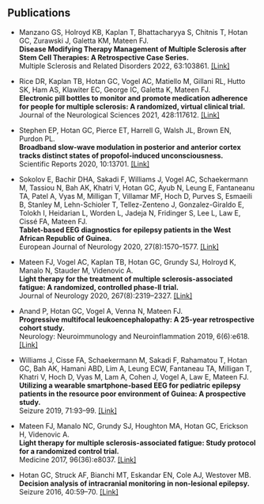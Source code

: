## Publications
- Manzano GS, Holroyd KB, Kaplan T, Bhattacharyya S, Chitnis T, Hotan GC, Zurawski J, Galetta KM, Mateen FJ.  
**Disease Modifying Therapy Management of Multiple Sclerosis after Stem Cell Therapies: A Retrospective Case Series.**  
Multiple Sclerosis and Related Disorders 2022, 63:103861. [\[Link\]](https://doi.org/10.1016/j.msard.2022.103861)

- Rice DR, Kaplan TB, Hotan GC, Vogel AC, Matiello M, Gillani RL, Hutto SK, Ham AS, Klawiter EC, George IC, Galetta K, Mateen FJ.   
**Electronic pill bottles to monitor and promote medication adherence for people for multiple sclerosis: A randomized, virtual clinical trial.**    
Journal of the Neurological Sciences 2021, 428:117612. [\[Link\]](https://doi.org/10.1016/j.jns.2021.117612)

- Stephen EP, Hotan GC, Pierce ET, Harrell G, Walsh JL, Brown EN, Purdon PL.  
**Broadband slow-wave modulation in posterior and anterior cortex tracks distinct states of propofol-induced unconsciousness.**  
Scientific Reports 2020, 10:13701. [\[Link\]](https://doi.org/10.1038/s41598-020-68756-y)

- Sokolov E, Bachir DHA, Sakadi F, Williams J, Vogel AC, Schaekermann M, Tassiou N, Bah AK, Khatri V, Hotan GC, Ayub N, Leung E, Fantaneanu TA, Patel A, Vyas M, Milligan T, Villamar MF, Hoch D, Purves S, Esmaeili B, Stanley M, Lehn-Schioler T, Tellez-Zenteno J, Gonzalez-Giraldo E, Tolokh I, Heidarian L, Worden L, Jadeja N, Fridinger S, Lee L, Law E, Cissé FA, Mateen FJ.  
**Tablet-based EEG diagnostics for epilepsy patients in the West African Republic of Guinea.**  
European Journal of Neurology 2020, 27(8):1570&ndash;1577. [\[Link\]](https:/doi.org/10.1111/ene.14291)

- Mateen FJ, Vogel AC, Kaplan TB, Hotan GC, Grundy SJ, Holroyd K, Manalo N, Stauder M, Videnovic A.  
**Light therapy for the treatment of multiple sclerosis-associated fatigue: A randomized, controlled phase-II trial.**  
Journal of Neurology 2020, 267(8):2319&ndash;2327. [\[Link\]](https://doi.org/10.1007/s00415-020-09845-w)

- Anand P, Hotan GC, Vogel A, Venna N, Mateen FJ.  
**Progressive multifocal leukoencephalopathy: A 25-year retrospective cohort study.**  
Neurology: Neuroimmunology and Neuroinflammation 2019, 6(6):e618. [\[Link\]](https://doi.org/10.1212/NXI.0000000000000618)

- Williams J, Cisse FA, Schaekermann M, Sakadi F, Rahamatou T, Hotan GC, Bah AK, Hamani ABD, Lim A, Leung ECW, Fantaneau TA, Milligan T, Khatri V, Hoch D, Vyas M, Lam A, Cohen J, Vogel A, Law E, Mateen FJ.  
**Utilizing a wearable smartphone-based EEG for pediatric epilepsy patients in the resource poor environment of Guinea: A prospective study.**  
Seizure 2019, 71:93&ndash;99. [\[Link\]](https://n.neurology.org/content/92/15_supplement/n5.001)

- Mateen FJ, Manalo NC, Grundy SJ, Houghton MA, Hotan GC, Erickson H, Videnovic A.  
**Light therapy for multiple sclerosis-associated fatigue: Study protocol for a randomized control trial.**  
Medicine 2017, 96(36):e8037. [\[Link\]](https://doi.org/10.1097/MD.0000000000008037)

-	Hotan GC, Struck AF, Bianchi MT, Eskandar EN, Cole AJ, Westover MB.  
**Decision analysis of intracranial monitoring in non-lesional epilepsy.**  
Seizure 2016, 40:59&ndash;70. [\[Link\]](https://doi.org/10.1016/j.seizure.2016.06.010)

